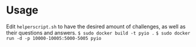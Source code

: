 # Usage
Edit `helperscript.sh` to have the desired amount of challenges, as well as their questions and answers.
`$ sudo docker build -t pyio .`
`$ sudo docker run -d -p 10000-10005:5000-5005 pyio`
